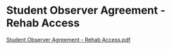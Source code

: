 # Student Observer Agreement - Rehab Access

[Student Observer Agreement - Rehab Access.pdf](Student%20Observer%20Agreement%20-%20Rehab%20Access%20765424b03a9c4c4095ecb75008fc8931/Student_Observer_Agreement_-_Rehab_Access.pdf)